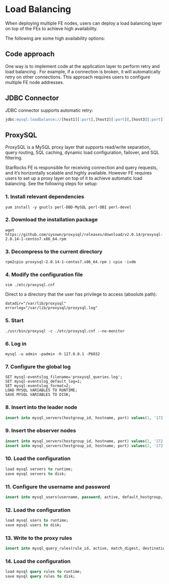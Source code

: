 # Load Balancing

When deploying multiple FE nodes, users can deploy a load balancing layer on top of the  FEs to achieve high availability.

The following are some high availability options:

## Code approach

One way is to implement code at the application layer to perform retry and load balancing . For example, if a connection is broken, it will automatically retry on other connections. This approach requires users to configure multiple FE node addresses.

## JDBC Connector

JDBC connector supports automatic retry:

~~~sql
jdbc:mysql:loadbalance://[host1][:port],[host2][:port][,[host3][:port]]...[/[database]][?propertyName1=propertyValue1[&propertyName2=propertyValue2]...]
~~~

## ProxySQL

ProxySQL is a MySQL proxy layer that supports read/write separation, query routing, SQL caching, dynamic load configuration, failover, and SQL filtering.

StarRocks FE is responsible for receiving connection and query requests, and it’s horizontally scalable and highly available. However FE requires users to set up a proxy layer on top of it to achieve automatic load balancing. See the following steps for setup:

### 1. Install relevant dependencies

~~~shell
yum install -y gnutls perl-DBD-MySQL perl-DBI perl-devel
~~~

### 2. Download the installation package

~~~shell
wget https://github.com/sysown/proxysql/releases/download/v2.0.14/proxysql-2.0.14-1-centos7.x86_64.rpm
~~~

### 3. Decompress to the current directory

~~~shell
rpm2cpio proxysql-2.0.14-1-centos7.x86_64.rpm | cpio -ivdm
~~~

### 4. Modify the configuration file

~~~shell
vim ./etc/proxysql.cnf 
~~~

Direct to a directory that the user has privilege to access (absolute path):

~~~vim
datadir="/var/lib/proxysql"
errorlog="/var/lib/proxysql/proxysql.log"
~~~

### 5. Start

~~~shell
./usr/bin/proxysql -c ./etc/proxysql.cnf --no-monitor
~~~

### 6. Log in

~~~shell
mysql -u admin -padmin -h 127.0.0.1 -P6032
~~~

### 7. Configure the global log

~~~shell
SET mysql-eventslog_filename='proxysql_queries.log';
SET mysql-eventslog_default_log=1;
SET mysql-eventslog_format=2;
LOAD MYSQL VARIABLES TO RUNTIME;
SAVE MYSQL VARIABLES TO DISK;
~~~

### 8. Insert into the leader node

~~~sql
insert into mysql_servers(hostgroup_id, hostname, port) values(1, '172.26.92.139', 8533);
~~~

### 9. Insert the observer nodes

~~~sql
insert into mysql_servers(hostgroup_id, hostname, port) values(2, '172.26.34.139', 9931);
insert into mysql_servers(hostgroup_id, hostname, port) values(2, '172.26.34.140', 9931);
~~~

### 10. Load the configuration

~~~sql
load mysql servers to runtime;
save mysql servers to disk;
~~~

### 11. Configure the username and password

~~~sql
insert into mysql_users(username, password, active, default_hostgroup, backend, frontend) values('root', '*94BDCEBE19083CE2A1F959FD02F964C7AF4CFC29', 1, 1, 1, 1);
~~~

### 12. Load the configuration

~~~sql
load mysql users to runtime; 
save mysql users to disk;
~~~

### 13. Write to the proxy rules

~~~sql
insert into mysql_query_rules(rule_id, active, match_digest, destination_hostgroup, mirror_hostgroup, apply) values(1, 1, '.', 1, 2, 1);
~~~

### 14. Load the configuration

~~~sql
load mysql query rules to runtime; 
save mysql query rules to disk;
~~~

